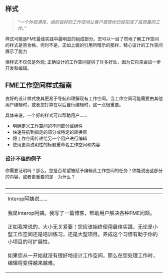  <div id="readme" class="readme blob instapaper_body">
    <article class="markdown-body entry-content" itemprop="text"><h1><a id="user-content-style" class="anchor" aria-hidden="true" href="https://github.com/safesoftware/FMETraining/blob/Desktop-Basic-2018/DesktopBasic5BestPractice/5.01.Style.md#style"></a><font style="vertical-align: inherit;"><font style="vertical-align: inherit;">样式</font></font></h1>
<blockquote>
<p><em><font style="vertical-align: inherit;"><font style="vertical-align: inherit;">“一个外观漂亮，组织良好的工作空间让客户感觉你已经完成了高质量的工作。”</font></font></em></p>
</blockquote>
<p><font style="vertical-align: inherit;"><font style="vertical-align: inherit;">样式可能是FME最佳实践中最明显的组成部分。</font><font style="vertical-align: inherit;">您可以一目了然地了解工作空间的样式是否合格，何时不是。</font><font style="vertical-align: inherit;">正如上面的引用所暗示的那样，精心设计的工作空间展示了能力</font></font></p>
<p><font style="vertical-align: inherit;"><font style="vertical-align: inherit;">但样式不仅仅是外观; </font><font style="vertical-align: inherit;">正确设计的工作空间提供了许多好处，因为它将来会进一步开发和编辑。</font></font></p>
<h2><a id="user-content-an-fme-workspace-style-guide" class="anchor" aria-hidden="true" href="https://github.com/safesoftware/FMETraining/blob/Desktop-Basic-2018/DesktopBasic5BestPractice/5.01.Style.md#an-fme-workspace-style-guide"></a><font style="vertical-align: inherit;"><font style="vertical-align: inherit;">FME工作空间样式指南</font></font></h2>
<p><font style="vertical-align: inherit;"><font style="vertical-align: inherit;">良好的设计样式使其更易于导航和理解现有工作空间。</font><font style="vertical-align: inherit;">当工作空间可能需要由其他用户编辑时，或者您打算在以后自行编辑时，这一点很重要。</font></font></p>
<p><font style="vertical-align: inherit;"><font style="vertical-align: inherit;">具体来说，一个好的样式可以帮助用户......</font></font></p>
<ul>
<li><font style="vertical-align: inherit;"><font style="vertical-align: inherit;">明确定义工作空间的不同部分或组件</font></font></li>
<li><font style="vertical-align: inherit;"><font style="vertical-align: inherit;">快速导航到指定的部分或特定的转换器</font></font></li>
<li><font style="vertical-align: inherit;"><font style="vertical-align: inherit;">将工作空间传递给另一个用户进行编辑</font></font></li>
<li><font style="vertical-align: inherit;"><font style="vertical-align: inherit;">使用更具说明性的标题重命名工作空间和内容</font></font></li>
</ul>
<h3><a id="user-content-example-of-poor-design" class="anchor" aria-hidden="true" href="https://github.com/safesoftware/FMETraining/blob/Desktop-Basic-2018/DesktopBasic5BestPractice/5.01.Style.md#example-of-poor-design"></a><font style="vertical-align: inherit;"><font style="vertical-align: inherit;">设计不佳的例子</font></font></h3>
<p><font style="vertical-align: inherit;"><font style="vertical-align: inherit;">你需要证明吗？</font><font style="vertical-align: inherit;">那么，您是否希望被赋予编辑此工作空间的任务？</font><font style="vertical-align: inherit;">你能说出这部分的内容，或者更重要的是 - 为什么？</font></font></p>
<p><a target="_blank" rel="noopener noreferrer" href="https://github.com/safesoftware/FMETraining/blob/Desktop-Basic-2018/DesktopBasic5BestPractice/Images/Img5.001.BadlyDrawnWorkspaceCloseup.png"><img src="./Images/Img5.001.BadlyDrawnWorkspaceCloseup.png" alt="" style="max-width:100%;"></a></p>
<hr>

<table>
<tbody><tr>
<td>
<i></i><font style="vertical-align: inherit;"><font style="vertical-align: inherit;">
Interop阿姨说......
</font></font></td>
</tr>
<tr>
<td><font style="vertical-align: inherit;"><font style="vertical-align: inherit;">

我是Interop阿姨。</font><font style="vertical-align: inherit;">我写了一篇博客，帮助用户解决各种FME问题。
</font></font><br><br><font style="vertical-align: inherit;"><font style="vertical-align: inherit;">正如我常说的，大小无关紧要！</font><font style="vertical-align: inherit;">您应该始终使用最佳实践，无论是小型工作空间还是培训练习，还是大型项目。</font><font style="vertical-align: inherit;">养成这个习惯有助于你的小项目的可扩展性。
</font></font><br><br><font style="vertical-align: inherit;"><font style="vertical-align: inherit;">如果您从一开始就没有很好地设计工作空间，那么在您处理工作时，编辑将变得越来越难。

</font></font></td>
</tr>
</tbody></table>
</article>
  </div>
